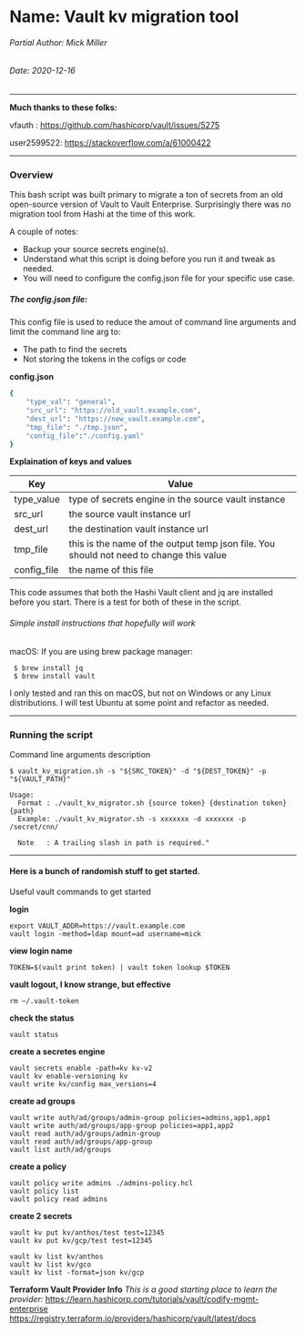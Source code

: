 # Name: Vault kv migration tool
###### Partial Author: Mick Miller
###### Date: 2020-12-16

---
**Much thanks to these folks:**

vfauth     : https://github.com/hashicorp/vault/issues/5275

user2599522: https://stackoverflow.com/a/61000422

---

### Overview
This bash script was built primary to migrate a ton of secrets from an old open-source version of Vault to Vault Enterprise.  Surprisingly there was no migration tool from Hashi at the time of this work.


A couple of notes: 
- Backup your source secrets engine(s). 
- Understand what this script is doing before you run it and tweak as needed.
- You will need to configure the config.json file for your specific use case.

##### The config.json file:
This config file is used to reduce the amout of command line arguments and limit the command line arg to:
- The path to find the secrets
- Not storing the tokens in the cofigs or code

**config.json**
```sh
{ 
    "type_val": "general",
    "src_url": "https://old_vault.example.com",
    "dest_url": "https://new_vault.example.com",
    "tmp_file": "./tmp.json",
    "config_file":"./config.yaml"
}
```
**Explaination of keys and values**

| Key | Value |
| --- | ----- |
| type_value | type of secrets engine in the source vault instance |
| src_url | the source vault instance url |
| dest_url | the destination vault instance url |
| tmp_file | this is the name of the output temp json file. You should not need to change this value|
| config_file | the name of this file |


This code assumes that both the Hashi Vault client and jq are installed before you start.  There is a test for both of these in the script.

###### Simple install instructions that hopefully will work
macOS: If you are using brew package manager:
```
 $ brew install jq
 $ brew install vault
```
I only tested and ran this on macOS, but not on Windows or any Linux distributions. I will test Ubuntu at some point and refactor as needed.

---
### Running the script

Command line arguments description

```
$ vault_kv_migration.sh -s "${SRC_TOKEN}" -d "${DEST_TOKEN}" -p "${VAULT_PATH}"

Usage:
  Format : ./vault_kv_migrator.sh {source token} {destination token} {path}
  Example: ./vault_kv_migrator.sh -s xxxxxxx -d xxxxxxx -p /secret/cnn/
  
  Note   : A trailing slash in path is required."
```  

---

#### Here is a bunch of randomish stuff to get started.

Useful vault commands to get started

**login**
```
export VAULT_ADDR=https://vault.example.com
vault login -method=ldap mount=ad username=mick
```

**view login name**
```
TOKEN=$(vault print token) | vault token lookup $TOKEN
```

**vault logout, I know strange, but effective**
```
rm ~/.vault-token
```

**check the status**
```
vault status
```

**create a secretes engine**
```
vault secrets enable -path=kv kv-v2
vault kv enable-versioning kv
vault write kv/config max_versions=4
```

**create ad groups**
```
vault write auth/ad/groups/admin-group policies=admins,app1,app1
vault write auth/ad/groups/app-group policies=app1,app2
vault read auth/ad/groups/admin-group
vault read auth/ad/groups/app-group
vault list auth/ad/groups
```

**create a policy**
```
vault policy write admins ./admins-policy.hcl
vault policy list
vault policy read admins
```

**create 2 secrets**
```
vault kv put kv/anthos/test test=12345
vault kv put kv/gcp/test test=12345

vault kv list kv/anthos
vault kv list kv/gco
vault kv list -format=json kv/gcp
```

**Terraform Vault Provider Info**
*This is a good starting place to learn the provider:*
https://learn.hashicorp.com/tutorials/vault/codify-mgmt-enterprise
https://registry.terraform.io/providers/hashicorp/vault/latest/docs